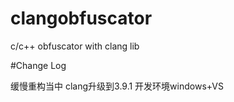 clangobfuscator
===============

c/c++ obfuscator with clang lib


#Change Log

缓慢重构当中
clang升级到3.9.1
开发环境windows+VS
